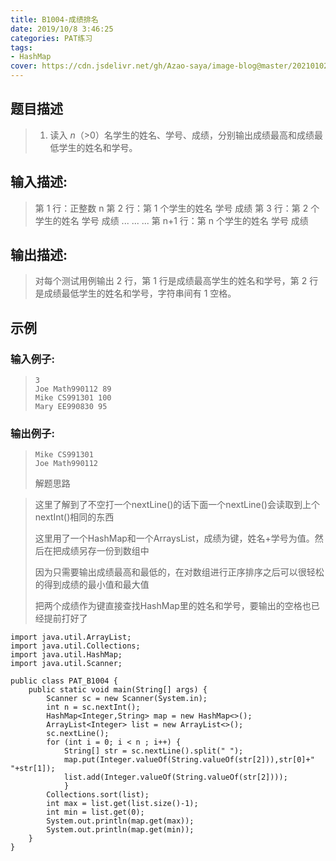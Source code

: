 ```yaml
---
title: B1004-成绩排名
date: 2019/10/8 3:46:25
categories: PAT练习
tags:
- HashMap
cover: https://cdn.jsdelivr.net/gh/Azao-saya/image-blog@master/20210102/1V4VU0}01W0YI37`J7XNTVP.2auoqywiwvfo.jpg
---
```


## 题目描述 <!--more-->

> 1. 读入 *n*（>0）名学生的姓名、学号、成绩，分别输出成绩最高和成绩最低学生的姓名和学号。

## 输入描述:

> 第 1 行：正整数 n
> 第 2 行：第 1 个学生的姓名 学号 成绩
> 第 3 行：第 2 个学生的姓名 学号 成绩
> ... ... ...
> 第 n+1 行：第 n 个学生的姓名 学号 成绩

## 输出描述:

> 对每个测试用例输出 2 行，第 1 行是成绩最高学生的姓名和学号，第 2 行是成绩最低学生的姓名和学号，字符串间有 1 空格。

## 示例

### 输入例子:

> ```in
> 3
> Joe Math990112 89
> Mike CS991301 100
> Mary EE990830 95
> ```

### 输出例子:

> ```out
> Mike CS991301
> Joe Math990112
> ```
>
> 解题思路

> 这里了解到了不空打一个nextLine()的话下面一个nextLine()会读取到上个nextInt()相同的东西
>
> 这里用了一个HashMap和一个ArraysList，成绩为键，姓名+学号为值。然后在把成绩另存一份到数组中
>
> 因为只需要输出成绩最高和最低的，在对数组进行正序排序之后可以很轻松的得到成绩的最小值和最大值
>
> 把两个成绩作为键直接查找HashMap里的姓名和学号，要输出的空格也已经提前打好了

```
import java.util.ArrayList;
import java.util.Collections;
import java.util.HashMap;
import java.util.Scanner;

public class PAT_B1004 {
    public static void main(String[] args) {
        Scanner sc = new Scanner(System.in);
        int n = sc.nextInt();
        HashMap<Integer,String> map = new HashMap<>();
        ArrayList<Integer> list = new ArrayList<>();
        sc.nextLine();
        for (int i = 0; i < n ; i++) {
            String[] str = sc.nextLine().split(" ");
            map.put(Integer.valueOf(String.valueOf(str[2])),str[0]+" "+str[1]);
            list.add(Integer.valueOf(String.valueOf(str[2])));
            }
        Collections.sort(list);
        int max = list.get(list.size()-1);
        int min = list.get(0);
        System.out.println(map.get(max));
        System.out.println(map.get(min));
    }
}
```

